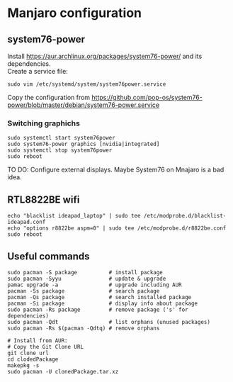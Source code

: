 # Manjaro configuration

## system76-power

Install https://aur.archlinux.org/packages/system76-power/ and its dependencies.\
Create a service file:
```
sudo vim /etc/systemd/system/system76power.service
```
Copy the configuration from https://github.com/pop-os/system76-power/blob/master/debian/system76-power.service

### Switching graphichs

```
sudo systemctl start system76power
sudo system76-power graphics [nvidia|integrated]
sudo systemctl stop system76power
sudo reboot
```
TO DO: Configure external displays. Maybe System76 on Mnajaro is a bad idea.

## RTL8822BE wifi

```
echo "blacklist ideapad_laptop" | sudo tee /etc/modprobe.d/blacklist-ideapad.conf
echo "options r8822be aspm=0" | sudo tee /etc/modprobe.d/r8822be.conf
sudo reboot
```

## Useful commands

```
sudo pacman -S package	        # install package
sudo pacman -Syyu		        # update & upgrade
pamac upgrade -a		        # upgrade including AUR
pacman -Ss package		        # search package
pacman -Qs package		        # search installed package
pacman -Si package		        # display info about package
sudo pacman -Rs package	        # remove package ('s' for dependencies)
sudo pacman -Qdt		        # list orphans (unused packages)
sudo pacman -Rs $(pacman -Qdtq)	# remove orphans

# Install from AUR:
# Copy the Git Clone URL
git clone url
cd clodedPackage
makepkg -s
sudo pacman -U clonedPackage.tar.xz

```
